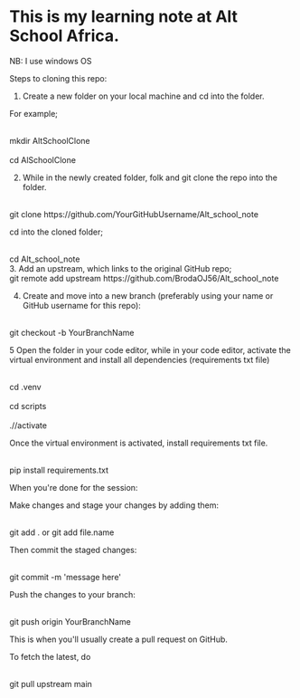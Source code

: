 # This is my learning note at Alt School Africa.

NB: I use windows OS

Steps to cloning this repo:


1. Create a new folder on your local machine and cd into the folder.

For example; 

<br>
mkdir AltSchoolClone
<br>

<br>
cd AlSchoolClone
<br>

2. While in the newly created folder, folk and git clone the repo into the folder.

<br>
git clone https://github.com/YourGitHubUsername/Alt_school_note
<br>

cd  into the cloned folder;

<br>
cd Alt_school_note 
<br>
3. Add an upstream, which links to the original GitHub repo;

<br>
git remote add upstream https://github.com/BrodaOJ56/Alt_school_note
<br>

4. Create and move into a new branch (preferably using your name or GitHub username for this repo):

<br>
git checkout -b YourBranchName
<br>

5 Open the folder in your code editor, while in your code editor, activate the virtual environment and install all dependencies (requirements txt file)

<br>
cd .venv
<br>

<br>
cd scripts
<br>

<br>
.//activate
<br>


Once the virtual environment is activated, install requirements txt file.

<br>
pip install requirements.txt
<br>


When you're done for the session:

Make changes and stage your changes by adding them:

<br>
git add . or git add file.name
<br>


Then commit the staged changes:

<br>
git commit -m 'message here'
<br>


Push the changes to your branch:

<br>
git push origin YourBranchName
<br>

This is when you'll usually create a pull request on GitHub.


To fetch the latest, do 

<br>
git pull upstream main
<br>
